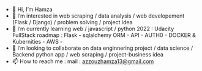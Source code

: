 - 👋 Hi, I’m Hamza 
- 👀 I’m interested in web scraping / data analysis / web developement (Flask / Django) / problem solving / project idea
- 🌱 I’m currently learning web / javascript / python
      2022 : Udacity FullStack roadmap : Flask - sqlalchemy ORM - API - AUTH0 - DOCKER & Kubernities - AWS - 
- 💞️ I’m looking to collaborate on data enginnering project / data science / Backend python app / web scraping / project-business  idea
- 📫 How to reach me : mail : azzouzhamza13@gmail.com



<!---
hDado/hDado is a ✨ special ✨ repository because its `README.md` (this file) appears on your GitHub profile.
You can click the Preview link to take a look at your changes.
--->
